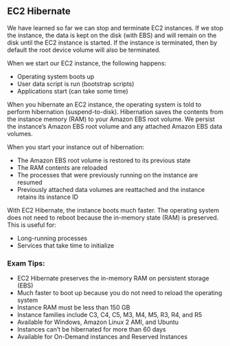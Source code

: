 ## EC2 Hibernate

We have learned so far we can stop and terminate EC2 instances. If we stop the instance, the data is kept on the disk (with EBS) and will remain on the disk until the EC2 instance is started. If the instance is terminated, then by default the root device volume will also be terminated.

When we start our EC2 instance, the following happens:
- Operating system boots up
- User data script is run (bootstrap scripts)
- Applications start (can take some time)

When you hibernate an EC2 instance, the operating system is told to perform hibernation (suspend-to-disk). Hibernation saves the contents from the instance memory (RAM) to your Amazon EBS root volume. We persist the instance’s Amazon EBS root volume and any attached Amazon EBS data volumes.

When you start your instance out of hibernation:
- The Amazon EBS root volume is restored to its previous state
- The RAM contents are reloaded
- The processes that were previously running on the instance are resumed
- Previously attached data volumes are reattached and the instance retains its instance ID

With EC2 Hibernate, the instance boots much faster. The operating system does not need to reboot because the in-memory state (RAM) is preserved. This is useful for:
- Long-running processes
- Services that take time to initialize

### Exam Tips:
- EC2 Hibernate preserves the in-memory RAM on persistent storage (EBS)
- Much faster to boot up because you do not need to reload the operating system
- Instance RAM must be less than 150 GB
- Instance families include C3, C4, C5, M3, M4, M5, R3, R4, and R5
- Available for Windows, Amazon Linux 2 AMI, and Ubuntu
- Instances can’t be hibernated for more than 60 days
- Available for On-Demand instances and Reserved Instances